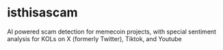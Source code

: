 # isthisascam
AI powered scam detection for memecoin projects, with special sentiment analysis for KOLs on X (formerly Twitter), Tiktok, and Youtube

